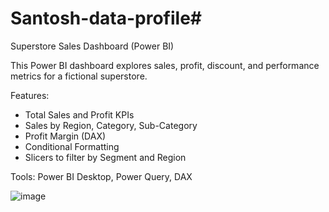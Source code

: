 # Santosh-data-profile# 

Superstore Sales Dashboard (Power BI)

This Power BI dashboard explores sales, profit, discount, and performance metrics for a fictional superstore.

 Features:
- Total Sales and Profit KPIs
- Sales by Region, Category, Sub-Category
- Profit Margin (DAX)
- Conditional Formatting
- Slicers to filter by Segment and Region

 Tools:
Power BI Desktop, Power Query, DAX

![image](https://github.com/user-attachments/assets/cc2c5179-728a-4d58-abc6-93f37907048c)
